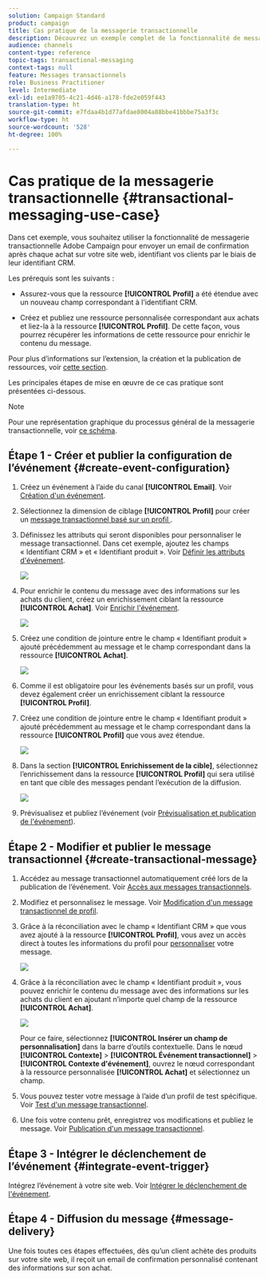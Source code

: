 ```yaml
---
solution: Campaign Standard
product: campaign
title: Cas pratique de la messagerie transactionnelle
description: Découvrez un exemple complet de la fonctionnalité de messagerie transactionnelle d’Adobe Campaign.
audience: channels
content-type: reference
topic-tags: transactional-messaging
context-tags: null
feature: Messages transactionnels
role: Business Practitioner
level: Intermediate
exl-id: ee1a9705-4c21-4d46-a178-fde2e059f443
translation-type: ht
source-git-commit: e7fdaa4b1d77afdae8004a88bbe41bbbe75a3f3c
workflow-type: ht
source-wordcount: '528'
ht-degree: 100%

---
```


# Cas pratique de la messagerie transactionnelle {#transactional-messaging-use-case}

Dans cet exemple, vous souhaitez utiliser la fonctionnalité de messagerie transactionnelle Adobe Campaign pour envoyer un email de confirmation après chaque achat sur votre site web, identifiant vos clients par le biais de leur identifiant CRM.

Les prérequis sont les suivants :

* Assurez-vous que la ressource **[!UICONTROL Profil]** a été étendue avec un nouveau champ correspondant à l’identifiant CRM.

* Créez et publiez une ressource personnalisée correspondant aux achats et liez-la à la ressource **[!UICONTROL Profil]**. De cette façon, vous pourrez récupérer les informations de cette ressource pour enrichir le contenu du message.

Pour plus d’informations sur l’extension, la création et la publication de ressources, voir [cette section](../../developing/using/key-steps-to-add-a-resource.md).

Les principales étapes de mise en œuvre de ce cas pratique sont présentées ci-dessous.

>[!NOTE]
>
>Pour une représentation graphique du processus général de la messagerie transactionnelle, voir [ce schéma](../../channels/using/getting-started-with-transactional-msg.md#key-steps).

## Étape 1 - Créer et publier la configuration de l’événement {#create-event-configuration}

1. Créez un événement à l’aide du canal **[!UICONTROL Email]**. Voir [Création d&#39;un événement](../../channels/using/configuring-transactional-event.md#creating-an-event).

1. Sélectionnez la dimension de ciblage **[!UICONTROL Profil]** pour créer un [ message transactionnel basé sur un profil ](../../channels/using/configuring-transactional-event.md#profile-based-transactional-messages).

1. Définissez les attributs qui seront disponibles pour personnaliser le message transactionnel. Dans cet exemple, ajoutez les champs « Identifiant CRM » et « Identifiant produit ». Voir [Définir les attributs d&#39;événement](../../channels/using/configuring-transactional-event.md#defining-the-event-attributes).

   ![](assets/message-center_usecase1.png)

1. Pour enrichir le contenu du message avec des informations sur les achats du client, créez un enrichissement ciblant la ressource **[!UICONTROL Achat]**. Voir [Enrichir l&#39;événement](../../channels/using/configuring-transactional-event.md#enriching-the-transactional-message-content).

   ![](assets/message-center_usecase2.png)

1. Créez une condition de jointure entre le champ « Identifiant produit » ajouté précédemment au message et le champ correspondant dans la ressource **[!UICONTROL Achat]**.

   ![](assets/message-center_usecase3.png)

1. Comme il est obligatoire pour les événements basés sur un profil, vous devez également créer un enrichissement ciblant la ressource **[!UICONTROL Profil]**.

1. Créez une condition de jointure entre le champ « Identifiant produit » ajouté précédemment au message et le champ correspondant dans la ressource **[!UICONTROL Profil]** que vous avez étendue. <!--What's the purpose to have created a CRM ID for this event and to have the CRM ID as a join condition? could it be any other field provided you created it in the event?-->

   ![](assets/message-center_usecase4.png)

1. Dans la section **[!UICONTROL Enrichissement de la cible]**, sélectionnez l’enrichissement dans la ressource **[!UICONTROL Profil]** qui sera utilisé en tant que cible des messages pendant l’exécution de la diffusion.

   ![](assets/message-center_usecase5.png)

1. Prévisualisez et publiez l’événement (voir [Prévisualisation et publication de l&#39;événement](../../channels/using/publishing-transactional-event.md#previewing-and-publishing-the-event)).

## Étape 2 - Modifier et publier le message transactionnel {#create-transactional-message}

1. Accédez au message transactionnel automatiquement créé lors de la publication de l’événement. Voir [Accès aux messages transactionnels](../../channels/using/editing-transactional-message.md#accessing-transactional-messages).

1. Modifiez et personnalisez le message. Voir [Modification d&#39;un message transactionnel de profil](../../channels/using/editing-transactional-message.md#editing-profile-transactional-message).

1. Grâce à la réconciliation avec le champ « Identifiant CRM » que vous avez ajouté à la ressource **[!UICONTROL Profil]**, vous avez un accès direct à toutes les informations du profil pour [personnaliser](../../designing/using/personalization.md#inserting-a-personalization-field) votre message.

   ![](assets/message-center_usecase6.png)

1. Grâce à la réconciliation avec le champ « Identifiant produit », vous pouvez enrichir le contenu du message avec des informations sur les achats du client en ajoutant n’importe quel champ de la ressource **[!UICONTROL Achat]**.

   ![](assets/message-center_usecase7.png)

   Pour ce faire, sélectionnez **[!UICONTROL Insérer un champ de personnalisation]** dans la barre d’outils contextuelle. Dans le nœud **[!UICONTROL Contexte]** > **[!UICONTROL Événement transactionnel]** > **[!UICONTROL Contexte d&#39;événement]**, ouvrez le nœud correspondant à la ressource personnalisée **[!UICONTROL Achat]** et sélectionnez un champ.

1. Vous pouvez tester votre message à l’aide d’un profil de test spécifique. Voir [Test d&#39;un message transactionnel](../../channels/using/testing-transactional-message.md#testing-a-transactional-message).

1. Une fois votre contenu prêt, enregistrez vos modifications et publiez le message. Voir [Publication d&#39;un message transactionnel](../../channels/using/publishing-transactional-message.md#publishing-a-transactional-message).

## Étape 3 - Intégrer le déclenchement de l’événement {#integrate-event-trigger}

Intégrez l’événement à votre site web. Voir [Intégrer le déclenchement de l&#39;événement](../../channels/using/getting-started-with-transactional-msg.md#integrate-event-trigger).

## Étape 4 - Diffusion du message {#message-delivery}

Une fois toutes ces étapes effectuées, dès qu’un client achète des produits sur votre site web, il reçoit un email de confirmation personnalisé contenant des informations sur son achat.
